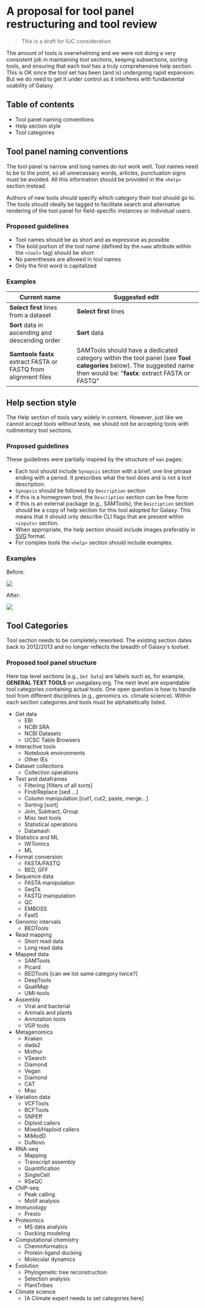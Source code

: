 # A proposal for tool panel restructuring and tool review

> This is a draft for IUC consideration

The amount of tools is overwhelming and we were not doing a very consistent job in maintaining tool sections, keeping subsections, sorting tools, and ensuring that each tool has a truly comprehensive help section. This is OK since the tool set has been (and is) undergoing rapid expansion. But we do need to get it under control as it interferes with fundamental usability of Galaxy.

## Table of contents

- Tool panel naming conventions
- Help section style
- Tool categories

## Tool panel naming conventions

The tool panel is narrow and long names do not work well. Tool names need to be to the point, so all unnecessary words, articles, punctuation signs must be avoided. All this information should be provided in the `<help>` section instead.

Authors of new tools should specify which category their tool should go to. The tools should ideally be tagged to facilitate search and alternative rendering of the tool panel for field-specific instances or individual users.

### Proposed guidelines

- Tool names should be as short and as expressive as possible 
- The bold portion of the tool name (defined by the `name` attribute within the `<tool>` tag) should be short 
- No parentheses are allowed in tool names
- Only the first word is capitalized

### Examples

| Current name | Suggested edit |
|--------------|---------------|
|**Select first** lines from a dataset | **Select first** lines |
|**Sort** data in ascending and descending order | **Sort** data|
|**Samtools fastx** extract FASTA or FASTQ from alignment files | SAMTools should have a dedicated category within the tool panel (see **Tool categories** below). The suggested name then would be: "**fastx**: extract FASTA or FASTQ"|

## Help section style

The Help section of tools vary widely in content. However, just like we cannot accept tools without tests, we should not be accepting tools with rudimentary tool sections. 

### Proposed guidelines

These guidelines were partially inspired by the structure of `man` pages:

- Each tool should include `Synopsis` section with a brief, one line phrase ending with a period. It prescribes what the tool does and is not a tool description.
- `Synopsis` should be followed by `Description` section
- If this is a homegrown tool, the `Description` section can be free form
- If this is an external package (e.g., SAMTools), the `Description` section should be a copy of help section for this tool adopted for Galaxy. This means that it should only describe CLI flags that are present within `<inputs>` section.
- When appropriate, the help section should include images preferably in [SVG](https://en.wikipedia.org/wiki/Scalable_Vector_Graphics) format.
- For complex tools the `<help>` section should include examples.

### Examples

Before:

![](https://i.imgur.com/oV4uY5m.png)

After:

![](https://i.imgur.com/G6rxKq3.png)

## Tool Categories

Tool section needs to be completely reworked. The existing section dates back to 2012/2013 and no longer reflects the breadth of Galaxy's toolset. 

### Proposed tool panel structure

Here top level sections (e.g., `Get Data`) are labels such as, for example, **GENERAL TEXT TOOLS** on usegalaxy.org. The next level are expandable tool categories containing actual tools. One open question is how to handle tool from different disciplines (e.g., genomics vs. climate science). Within each section categories and tools must be alphabetically listed.

- Get data
    - EBI
    - NCBI SRA
    - NCBI Datasets
    - UCSC Table Browsers
- Interactive tools
    - Notebook environments
    - Other IEs
- Dataset collections
    - Collection operations
- Text and dataframes
    - Filtering [filters of all sorts]
    - Find/Replace [sed ...]
    - Column manipulation [cut1, cut2, paste, merge...]
    - Sorting [sort]
    - Join, Subtract, Group
    - Misc text tools
    - Statistical operations
    - Datamash
- Statistics and ML
    -  IWTomics
    -  ML
- Format conversion
    - FASTA/FASTQ
    - BED, GFF
- Sequence data 
    - FASTA manipulation
    - SeqTk
    - FASTQ manipulation
    - QC
    - EMBOSS
    - Fast5
- Genomic intervals
    - BEDTools
- Read mapping
    - Short read data
    - Long read data
- Mapped data
    - SAMTools
    - Picard
    - BEDTools [can we list same category twice?]
    - DeepTools
    - QualiMap
    - UMI-tools
- Assembly
    - Viral and bacterial
    - Animals and plants
    - Annotation tools
    - VGP tools
- Metagenomics
    - Kraken
    - dada2
    - Mothur
    - VSearch
    - Diamond
    - Vegan
    - Diamond
    - CAT
    - Misc 
- Variation data
    - VCFTools
    - BCFTools
    - SNPEff
    - Diploid callers
    - Mixed/Haploid callers
    - MiModD
    - DuNovo
- RNA-seq
    - Mapping
    - Transcript assembly
    - Quantification
    - SingleCell
    - RSeQC
- ChIP-seq
    -  Peak calling
    -  Motif analysis
- Immunology
    - Presto
- Proteomics
    - MS data analysis
    - Docking modeling
- Computational chemistry
    - Cheminformatics
    - Protein-ligand docking
    - Molecular dynamics
- Evolution
    - Phylogenetic tree reconstruction
    - Selection analysis
    - PlantTribes
- Climate science
    - [A Climate expert needs to set categories here]
